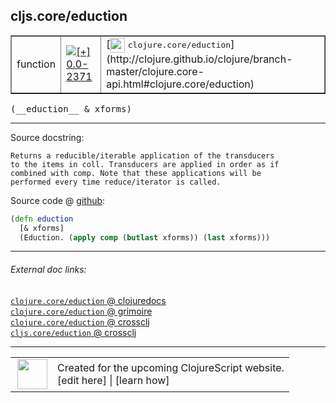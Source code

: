 ## cljs.core/eduction



 <table border="1">
<tr>
<td>function</td>
<td><a href="https://github.com/cljsinfo/cljs-api-docs/tree/0.0-2371"><img valign="middle" alt="[+] 0.0-2371" title="Added in 0.0-2371" src="https://img.shields.io/badge/+-0.0--2371-lightgrey.svg"></a> </td>
<td>
[<img height="24px" valign="middle" src="http://i.imgur.com/1GjPKvB.png"> <samp>clojure.core/eduction</samp>](http://clojure.github.io/clojure/branch-master/clojure.core-api.html#clojure.core/eduction)
</td>
</tr>
</table>


 <samp>
(__eduction__ & xforms)<br>
</samp>

---





Source docstring:

```
Returns a reducible/iterable application of the transducers
to the items in coll. Transducers are applied in order as if
combined with comp. Note that these applications will be
performed every time reduce/iterator is called.
```


Source code @ [github](https://github.com/clojure/clojurescript/blob/r3269/src/main/cljs/cljs/core.cljs#L8951-L8958):

```clj
(defn eduction
  [& xforms]
  (Eduction. (apply comp (butlast xforms)) (last xforms)))
```

<!--
Repo - tag - source tree - lines:

 <pre>
clojurescript @ r3269
└── src
    └── main
        └── cljs
            └── cljs
                └── <ins>[core.cljs:8951-8958](https://github.com/clojure/clojurescript/blob/r3269/src/main/cljs/cljs/core.cljs#L8951-L8958)</ins>
</pre>

-->

---



###### External doc links:

[`clojure.core/eduction` @ clojuredocs](http://clojuredocs.org/clojure.core/eduction)<br>
[`clojure.core/eduction` @ grimoire](http://conj.io/store/v1/org.clojure/clojure/1.7.0-beta3/clj/clojure.core/eduction/)<br>
[`clojure.core/eduction` @ crossclj](http://crossclj.info/fun/clojure.core/eduction.html)<br>
[`cljs.core/eduction` @ crossclj](http://crossclj.info/fun/cljs.core.cljs/eduction.html)<br>

---

 <table>
<tr><td>
<img valign="middle" align="right" width="48px" src="http://i.imgur.com/Hi20huC.png">
</td><td>
Created for the upcoming ClojureScript website.<br>
[edit here] | [learn how]
</td></tr></table>

[edit here]:https://github.com/cljsinfo/cljs-api-docs/blob/master/cljsdoc/cljs.core_eduction.cljsdoc
[learn how]:https://github.com/cljsinfo/cljs-api-docs/wiki/cljsdoc-files

<!--

This information was too distracting to show to readers, but I'll leave it
commented here since it is helpful to:

- pretty-print the data used to generate this document
- and show how to retrieve that data



The API data for this symbol:

```clj
{:ns "cljs.core",
 :name "eduction",
 :signature ["[& xforms]"],
 :history [["+" "0.0-2371"]],
 :type "function",
 :full-name-encode "cljs.core_eduction",
 :source {:code "(defn eduction\n  [& xforms]\n  (Eduction. (apply comp (butlast xforms)) (last xforms)))",
          :title "Source code",
          :repo "clojurescript",
          :tag "r3269",
          :filename "src/main/cljs/cljs/core.cljs",
          :lines [8951 8958]},
 :full-name "cljs.core/eduction",
 :clj-symbol "clojure.core/eduction",
 :docstring "Returns a reducible/iterable application of the transducers\nto the items in coll. Transducers are applied in order as if\ncombined with comp. Note that these applications will be\nperformed every time reduce/iterator is called."}

```

Retrieve the API data for this symbol:

```clj
;; from Clojure REPL
(require '[clojure.edn :as edn])
(-> (slurp "https://raw.githubusercontent.com/cljsinfo/cljs-api-docs/catalog/cljs-api.edn")
    (edn/read-string)
    (get-in [:symbols "cljs.core/eduction"]))
```

-->
